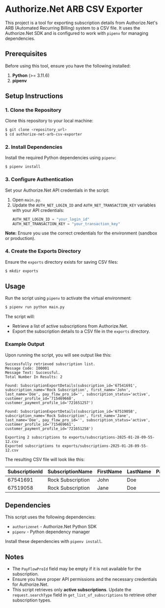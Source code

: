 # Authorize.Net ARB CSV Exporter

This project is a tool for exporting subscription details from Authorize.Net's ARB (Automated Recurring Billing) system to a CSV file. It uses the Authorize.Net SDK and is configured to work with `pipenv` for managing dependencies.

## Prerequisites

Before using this tool, ensure you have the following installed:

1. **Python** (>= 3.11.6)
2. **pipenv**

## Setup Instructions

### 1. Clone the Repository
Clone this repository to your local machine:
```bash
$ git clone <repository_url>
$ cd authorize-net-arb-csv-exporter
```

### 2. Install Dependencies
Install the required Python dependencies using `pipenv`:
```bash
$ pipenv install
```

### 3. Configure Authentication

Set your Authorize.Net API credentials in the script:

1. Open `main.py`.
2. Update the `AUTH_NET_LOGIN_ID` and `AUTH_NET_TRANSACTION_KEY` variables with your API credentials:
   ```python
   AUTH_NET_LOGIN_ID = "your_login_id"
   AUTH_NET_TRANSACTION_KEY = "your_transaction_key"
   ```

**Note:** Ensure you use the correct credentials for the environment (sandbox or production).

### 4. Create the Exports Directory
Ensure the `exports` directory exists for saving CSV files:
```bash
$ mkdir exports
```

## Usage

Run the script using `pipenv` to activate the virtual environment:
```bash
$ pipenv run python main.py
```

The script will:
- Retrieve a list of active subscriptions from Authorize.Net.
- Export the subscription details to a CSV file in the `exports` directory.

### Example Output

Upon running the script, you will see output like this:
```plaintext
Successfully retrieved subscription list.
Message Code: I00001
Message Text: Successful.
Total Number In Results: 2

Found: SubscriptionExportDetails(subscription_id='67541691', subscription_name='Rock Subscription', first_name='John', last_name='Doe', pay_flow_pro_id='', subscription_status='active', customer_profile_id='715469660', customer_payment_profile_id='721651257')

Found: SubscriptionExportDetails(subscription_id='67519058', subscription_name='Rock Subscription', first_name='Jane', last_name='Doe', pay_flow_pro_id='', subscription_status='active', customer_profile_id='715469661', customer_payment_profile_id='721651258')

Exporting 2 subscriptions to exports/subscriptions-2025-01-28-09-55-12.csv
Exported subscriptions to exports/subscriptions-2025-01-28-09-55-12.csv
```

The resulting CSV file will look like this:

| SubscriptionId | SubscriptionName | FirstName | LastName | PayFlowProId | SubscriptionStatus | CustomerProfileId | CustomerPaymentProfileId | GatewayPersonIdentifier             |
|----------------|------------------|-----------|----------|--------------|--------------------|-------------------|--------------------------|--------------------------------------|
| 67541691       | Rock Subscription| John      | Doe      |              | active             | 715469660         | 721651257                | 715469660|721651257                          |
| 67519058       | Rock Subscription| Jane      | Doe      |              | active             | 715469661         | 721651258                | 715469661|721651258                          |

## Dependencies

This script uses the following dependencies:

- `authorizenet` - Authorize.Net Python SDK
- `pipenv` - Python dependency manager

Install these dependencies with `pipenv install`.

## Notes

- The `PayFlowProId` field may be empty if it is not available for the subscription.
- Ensure you have proper API permissions and the necessary credentials for Authorize.Net.
- This script retrieves only **active subscriptions**. Update the `request.searchType` field in `get_list_of_subscriptions` to retrieve other subscription types.
